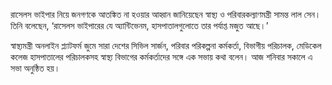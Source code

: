 রাসেলস ভাইপার নিয়ে জনগণকে আতঙ্কিত না হওয়ার আহ্বান জানিয়েছেন স্বাস্থ্য ও পরিবারকল্যাণমন্ত্রী সামন্ত লাল সেন। তিনি বলেছেন, ‘রাসেলস ভাইপারের যে অ্যান্টিভেনম, হাসপাতালগুলোতে তার পর্যাপ্ত মজুত আছে।’

স্বাস্থ্যমন্ত্রী অনলাইন প্ল্যাটফর্ম জুমে সারা দেশের সিভিল সার্জন, পরিবার পরিকল্পনা কর্মকর্তা, বিভাগীয় পরিচালক, মেডিকেল কলেজ হাসপাতালের পরিচালকসহ স্বাস্থ্য বিভাগের কর্মকর্তাদের সঙ্গে এক সভায় কথা বলেন। আজ শনিবার সকালে এ সভা অনুষ্ঠিত হয়।
